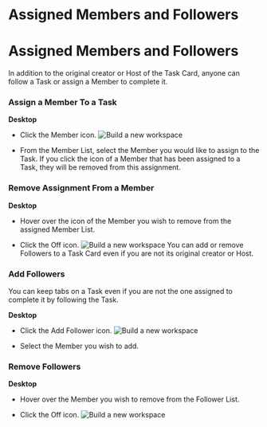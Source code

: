 # Assigned Members and Followers

Assigned Members and Followers
==============================

 In addition to the original creator or Host of the Task Card, anyone can follow a Task or assign a Member to complete it.

   
 ### Assign a Member To a Task



**Desktop** 

* Click the Member icon. ![Build a new workspace](https://files.swit.io/help_image/FB_MT6_Assign1.png) 


* From the Member List, select the Member you would like to assign to the Task.
  If you click the icon of a Member that has been assigned to a Task, they will be removed from this assignment.

   
 ### Remove Assignment From a Member



**Desktop** 

* Hover over the icon of the Member you wish to remove from the assigned Member List.


* Click the Off icon. ![Build a new workspace](https://files.swit.io/help_image/FB_MT6_Assign2.png) 
  You can add or remove Followers to a Task Card even if you are not its original creator or Host.

   
 ### Add Followers

 You can keep tabs on a Task even if you are not the one assigned to complete it by following the Task.



**Desktop** 

* Click the Add Follower icon. ![Build a new workspace](https://files.swit.io/help_image/FB_MT6_Assign3.png) 


* Select the Member you wish to add.
    
 ### Remove Followers



**Desktop** 

* Hover over the Member you wish to remove from the Follower List.


* Click the Off icon. ![Build a new workspace](https://files.swit.io/help_image/FB_MT6_Assign4.png) 
  